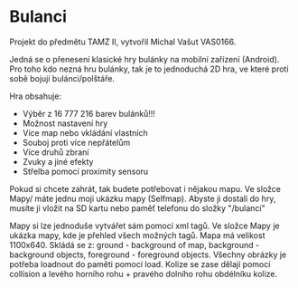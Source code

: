 # Bulanci
Projekt do předmětu TAMZ II, vytvořil Michal Vašut VAS0166.

Jedná se o přenesení klasické hry bulánky na mobilní zařízení (Android). Pro toho kdo nezná hru bulánky, tak je to jednoduchá 2D hra, ve které proti sobě bojují bulánci/polštáře. 

Hra obsahuje:

- Výběr z 16 777 216 barev bulánků!!!
- Možnost nastavení hry
- Více map nebo vkládání vlastních
- Souboj proti více nepřátelům
- Více druhů zbraní
- Zvuky a jiné efekty
- Střelba pomocí proximity sensoru



Pokud si chcete zahrát, tak budete potřebovat i nějakou mapu.
Ve složce Mapy/ máte jednu moji ukázku mapy (Selfmap). 
Abyste ji dostali do hry, musíte ji vložit na SD kartu nebo paměť telefonu do složky "/bulanci" 

Mapy si lze jednoduše vytvářet sám pomocí xml tagů. Ve složce Mapy je ukázka mapy, kde je přehled všech možných tagů.
Mapa má velikost 1100x640. 
Skládá se z: 
ground - background of map, 
background - background objects, 
foreground - foreground objects. 
Všechny obrázky je potřeba loadnout do paměti pomocí load. 
Kolize se zase dělají pomocí collision a levého horního rohu + pravého dolního rohu obdélníku kolize.



